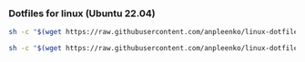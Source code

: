 ### Dotfiles for linux (Ubuntu 22.04)

```bash
sh -c "$(wget https://raw.githubusercontent.com/anpleenko/linux-dotfiles/main/desktop.sh -O -)"
```

```bash
sh -c "$(wget https://raw.githubusercontent.com/anpleenko/linux-dotfiles/main/server.sh -O -)"
```
